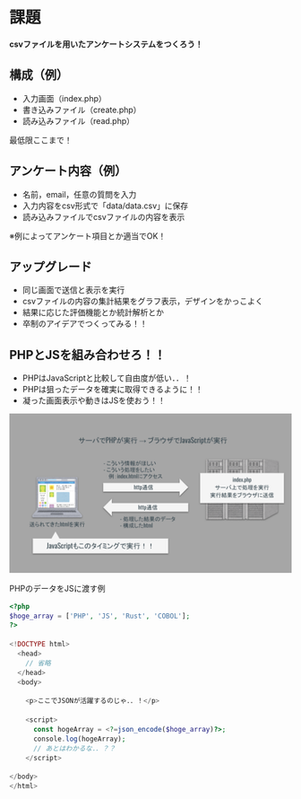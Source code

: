 # 課題

**csvファイルを用いたアンケートシステムをつくろう！**

## 構成（例）

- 入力画面（index.php）
- 書き込みファイル（create.php）
- 読み込みファイル（read.php）

最低限ここまで！

## アンケート内容（例）

- 名前，email，任意の質問を入力
- 入力内容をcsv形式で「data/data.csv」に保存
- 読み込みファイルでcsvファイルの内容を表示

※例によってアンケート項目とか適当でOK！

## アップグレード

- 同じ画面で送信と表示を実行
- csvファイルの内容の集計結果をグラフ表示，デザインをかっこよく
- 結果に応じた評価機能とか統計解析とか
- 卒制のアイデアでつくってみる！！

## PHPとJSを組み合わせろ！！

- PHPはJavaScriptと比較して自由度が低い．．！
- PHPは狙ったデータを確実に取得できるように！！
- 凝った画面表示や動きはJSを使おう！！

![PHPとJSの処理の流れ](./img/php_file_php_js_flow.svg)

PHPのデータをJSに渡す例

```php
<?php
$hoge_array = ['PHP', 'JS', 'Rust', 'COBOL'];
?>

<!DOCTYPE html>
  <head>
    // 省略
  </head>
  <body>

    <p>ここでJSONが活躍するのじゃ．．！</p>

    <script>
      const hogeArray = <?=json_encode($hoge_array)?>;
      console.log(hogeArray);
      // あとはわかるな．．？？
    </script>

</body>
</html>
```